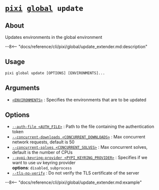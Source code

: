# <code>[pixi](../../pixi.md) [global](../global.md) update</code>

## About
Updates environments in the global environment

--8<-- "docs/reference/cli/pixi/global/update_extender.md:description"

## Usage
```
pixi global update [OPTIONS] [ENVIRONMENTS]...
```

## Arguments
- <a id="arg-<ENVIRONMENTS>" href="#arg-<ENVIRONMENTS>">`<ENVIRONMENTS>`</a>
:  Specifies the environments that are to be updated

## Options
- <a id="arg---auth-file" href="#arg---auth-file">`--auth-file <AUTH_FILE>`</a>
:  Path to the file containing the authentication token
- <a id="arg---concurrent-downloads" href="#arg---concurrent-downloads">`--concurrent-downloads <CONCURRENT_DOWNLOADS>`</a>
:  Max concurrent network requests, default is 50
- <a id="arg---concurrent-solves" href="#arg---concurrent-solves">`--concurrent-solves <CONCURRENT_SOLVES>`</a>
:  Max concurrent solves, default is the number of CPUs
- <a id="arg---pypi-keyring-provider" href="#arg---pypi-keyring-provider">`--pypi-keyring-provider <PYPI_KEYRING_PROVIDER>`</a>
:  Specifies if we want to use uv keyring provider
<br>**options**: `disabled`, `subprocess`
- <a id="arg---tls-no-verify" href="#arg---tls-no-verify">`--tls-no-verify`</a>
:  Do not verify the TLS certificate of the server

--8<-- "docs/reference/cli/pixi/global/update_extender.md:example"
